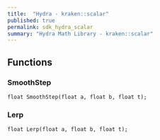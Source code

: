 ```yaml
---
title:  "Hydra - kraken::scalar"
published: true
permalink: sdk_hydra_scalar
summary: "Hydra Math Library - kraken::scalar"
---
```


## Functions

### SmoothStep

`float SmoothStep(float a, float b, float t);`

### Lerp

`float Lerp(float a, float b, float t);`
